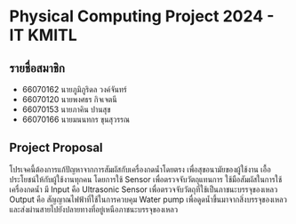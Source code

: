 # Physical Computing Project 2024 - IT KMITL
## รายชื่อสมาชิก
- 66070162 นายภูมิภูริดล วงค์จันทร์
- 66070120 นายพงศธร กิจเจตนี
- 66070153 นายภาคิน ปานสุข
- 66070166 นายมนนทกร ขุนสุวรรณ

## Project Proposal
โปรเจคนี้ต้องการแก้ปัญหาจากการสัมผัสกับเครื่องกดน้ำโดยตรง เพื่อสุขอนามัยของผู้ใช้งาน เอื้อประโยชน์ให้กับผู้ใช้งานทุกคน โดยการใช้ Sensor เพื่อตรวจจับวัตถุแทนการ
ใช้มือสัมผัสในการใช้เครื่องกดน้ำ มี Input คือ Ultrasonic Sensor เพื่อตรวจจับวัตถุที่ใช้เป็นภาชนะบรรจุของเหลว Output คือ สัญญาณไฟฟ้าที่ใช้ในการควบคุม
Water pump เพื่อดูดน้ำขึ้นมาจากสิ่งบรรจุของเหลว และส่งผ่านสายไปยังปลายทางที่อยู่เหนือภาชนะบรรจุของเหลว
